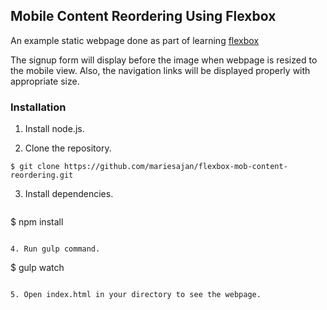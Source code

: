 ## Mobile Content Reordering Using Flexbox

An example static webpage done as part of learning [flexbox](https://css-tricks.com/snippets/css/a-guide-to-flexbox/)

The signup form will display before the image when webpage is resized to the mobile view.
Also, the navigation links will be displayed properly with appropriate size.

### Installation

1. Install node.js.

2. Clone the repository.

  ```
  $ git clone https://github.com/mariesajan/flexbox-mob-content-reordering.git
  ```

3. Install dependencies.

   ```
  $ npm install
  ```

4. Run gulp command.

   ```
   $ gulp watch
   ```

5. Open index.html in your directory to see the webpage.
